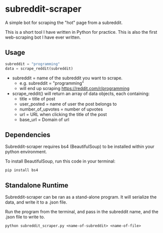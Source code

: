 # subreddit-scraper
A simple bot for scraping the "hot" page from a subreddit.

This is a short tool I have written in Python for practice. This is also the first web-scraping bot I have ever written.

## Usage
```python
subreddit = "programming"
data = scrape_reddit(subreddit)
```

- subreddit = name of the subreddit you want to scrape.
  - e.g. subreddit = "programming"
  - will end up scraping https://reddit.com/r/programming
- scrape_reddit() will return an array of data objects, each containing:
  - title = title of post
  - user_posted = name of user the post belongs to
  - number_of_upvotes = number of upvotes
  - url = URL when clicking the title of the post
  - base_url = Domain of url

## Dependencies
Subreddit-scraper requires bs4 (BeautifulSoup) to be installed within your python environment.

To install BeautifulSoup, run this code in your terminal:
```
pip install bs4
```

## Standalone Runtime
Subreddit-scraper can be ran as a stand-alone program. It will serialize the data, and write it to a .json file.

Run the program from the terminal, and pass in the subreddit name, and the .json file to write to.
```
python subreddit_scraper.py <name-of-subreddit> <name-of-file>
```
